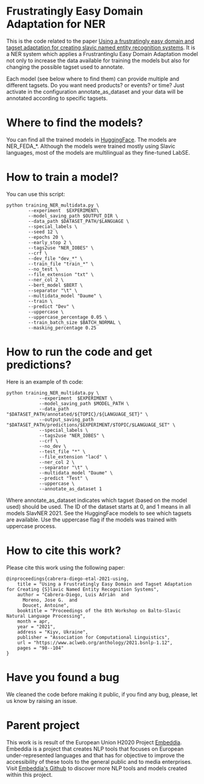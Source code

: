 # Frustratingly Easy Domain Adaptation for NER

This is the code related to the paper [Using a frustratingly easy domain and tagset adaptation for creating slavic named entity recognition systems](https://www.aclweb.org/anthology/2021.bsnlp-1.12/). It is a NER system which applies a Frustrantinglu Easy Domain Adaptation model not only to increase the data available for training the models but also for changing the possible tagset used to annotate.

Each model (see below where to find them) can provide multiple and different tagsets. Do you want need products? or events? or time? Just activate in the configuration annotate_as_dataset and your data will be annotated according to specific tagsets.

# Where to find the models?

You can find all the trained models in [HuggingFace](https://huggingface.co/creat89). The models are NER_FEDA\_*. Although the models were trained mostly using Slavic languages, most of the models are multilingual as they fine-tuned LabSE.

# How to train a model?

You can use this script:

```
python training_NER_multidata.py \
		--experiment  $EXPERIMENT\
		--model_saving_path $OUTPUT_DIR \
		--data_path $DATASET_PATH/$LANGUAGE \
		--special_labels \
		--seed 12 \
		--epochs 20 \
		--early_stop 2 \
		--tags2use "NER_IOBES" \
		--crf \
		--dev_file "dev_*" \
		--train_file "train_*" \
		--no_test \
		--file_extension "txt" \
		--ner_col 2 \
		--bert_model $BERT \
		--separator "\t" \
		--multidata_model "Daume" \
		--train \
		--predict "Dev" \
		--uppercase \
		--uppercase_percentage 0.05 \
		--train_batch_size $BATCH_NORMAL \
		--masking_percentage 0.25
```

# How to run the code and get predictions?

Here is an example of th code:

```
python training_NER_multidata.py \
			--experiment  $EXPERIMENT \
			--model_saving_path $MODEL_PATH \
			--data_path "$DATASET_PATH/annotated/${TOPIC}/${LANGUAGE_SET}" \
			--output_saving_path "$DATASET_PATH/predictions/$EXPERIMENT/$TOPIC/$LANGUAGE_SET" \
			--special_labels \
			--tags2use "NER_IOBES" \
			--crf \
			--no_dev \
			--test_file "*" \
			--file_extension "lacd" \
			--ner_col 2 \
			--separator "\t" \
			--multidata_model "Daume" \
			--predict "Test" \
			--uppercase \
			--annotate_as_dataset 1
```

Where annotate_as_dataset indicates which tagset (based on the model used) should be used. The ID of the dataset starts at 0, and 1 means in all models SlavNER 2021. See the HuggingFace models to see which tagsets are available. Use the uppercase flag if the models was trained with uppercase process.

# How to cite this work?

Please cite this work using the following paper:
```
@inproceedings{cabrera-diego-etal-2021-using,
    title = "Using a Frustratingly Easy Domain and Tagset Adaptation for Creating {S}lavic Named Entity Recognition Systems",
    author = "Cabrera-Diego, Luis Adrián  and
      Moreno, Jose G.  and
      Doucet, Antoine",
    booktitle = "Proceedings of the 8th Workshop on Balto-Slavic Natural Language Processing",
    month = apr,
    year = "2021",
    address = "Kiyv, Ukraine",
    publisher = "Association for Computational Linguistics",
    url = "https://www.aclweb.org/anthology/2021.bsnlp-1.12",
    pages = "98--104"
}

```
# Have you found a bug

We cleaned the code before making it public, if you find any bug, please, let us know by raising an issue.

# Parent project

This work is is result of the European Union H2020 Project [Embeddia](http://embeddia.eu/). Embeddia is a project that creates NLP tools that focuses on European under-represented languages and that has for objective to improve the accessibility of these tools to the general public and to media enterprises. Visit [Embeddia's Github](https://github.com/orgs/EMBEDDIA/) to discover more NLP tools and models created within this project.
